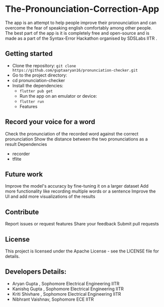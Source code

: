 # The-Pronounciation-Correction-App

The app is an attempt to help people improve their pronounciation and can overcome the fear of speaking english comfortably among other people. The best part of the app is it is completely free and open-source and is made as a part of the Syntax-Error Hackathon organised by SDSLabs IITR .

## Getting started

- Clone the repository:  `git clone https://github.com/guptaaryan16/pronunciation-checker.git`
- Go to the project directory:
- cd pronunciation-checker
- Install the dependencies:
  - `flutter pub get`
  - Run the app on an emulator or device:
  - `flutter run`
  - Features

## Record your voice for a word
Check the pronunciation of the recorded word against the correct pronunciation
Show the distance between the two pronunciations as a result
Dependencies

- recorder
- tflite

## Future work

Improve the model's accuracy by fine-tuning it on a larger dataset
Add more functionality like recording multiple words or a sentence
Improve the UI and add more visualizations of the results

## Contribute

Report issues or request features
Share your feedback
Submit pull requests

## License

This project is licensed under the Apache License - see the LICENSE file for details.

## Developers Details:
- Aryan Gupta , Sophomore Electrical Engineering IITR 
- Kanishq Gupta , Sophomore Electrical Engineering IITR 
- Kriti Shivhare , Sophomore Electrical Engineering IITR 
- Nibhrant Vaishnav, Sophomore ECE IITR 

